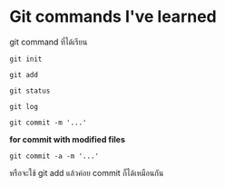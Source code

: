 # Git commands I've learned

git command ที่ได้เรียน 

`git init`

`git add`

`git status`

`git log`

`git commit -m '...'`

**for commit with modified files**

`git commit -a -m '...'`  

หรือจะใช้ git add แล้วค่อย commit ก็ได้เหมือนกัน 
